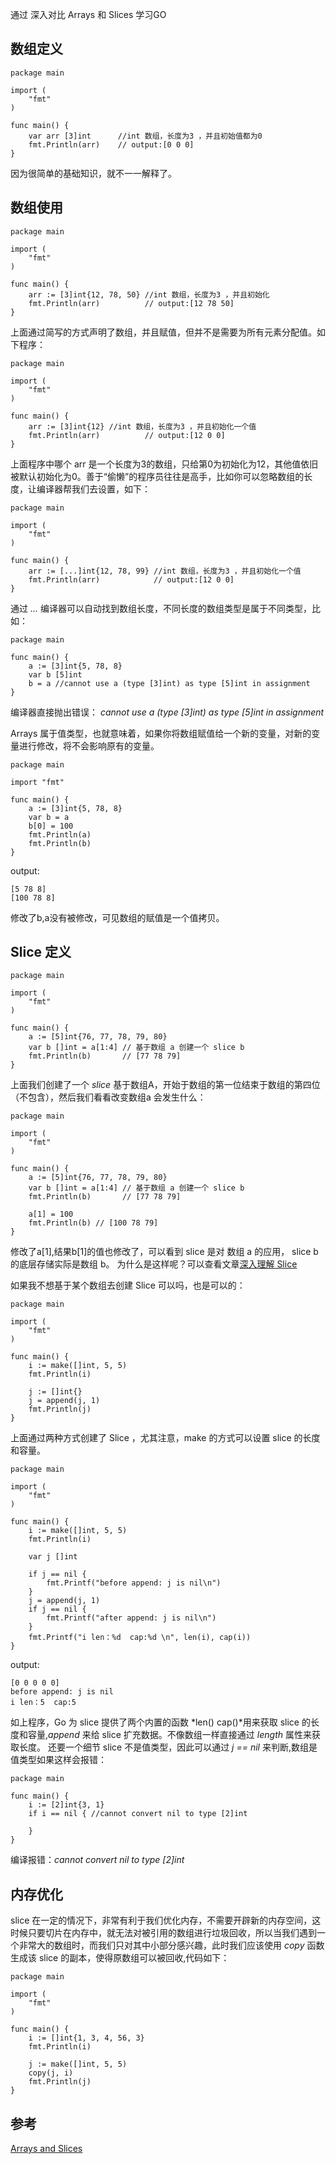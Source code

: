 通过 深入对比 Arrays 和 Slices 学习GO

## 数组定义
```
package main

import (
	"fmt"
)

func main() {
	var arr [3]int      //int 数组，长度为3 ，并且初始值都为0 
	fmt.Println(arr)    // output:[0 0 0]
}
```
因为很简单的基础知识，就不一一解释了。

## 数组使用
```
package main

import (
	"fmt"
)

func main() {
	arr := [3]int{12, 78, 50} //int 数组，长度为3 ，并且初始化
	fmt.Println(arr)          // output:[12 78 50]
}
```
上面通过简写的方式声明了数组，并且赋值，但并不是需要为所有元素分配值。如下程序：
```
package main

import (
	"fmt"
)

func main() {
	arr := [3]int{12} //int 数组，长度为3 ，并且初始化一个值
	fmt.Println(arr)          // output:[12 0 0]
}
```
上面程序中哪个 arr 是一个长度为3的数组，只给第0为初始化为12，其他值依旧被默认初始化为0。善于“偷懒”的程序员往往是高手，比如你可以忽略数组的长度，让编译器帮我们去设置，如下：
```
package main

import (
	"fmt"
)

func main() {
	arr := [...]int{12, 78, 99} //int 数组，长度为3 ，并且初始化一个值
	fmt.Println(arr)            // output:[12 0 0]
}
```
通过 *...* 编译器可以自动找到数组长度，不同长度的数组类型是属于不同类型，比如：
```
package main

func main() {
	a := [3]int{5, 78, 8}
	var b [5]int
	b = a //cannot use a (type [3]int) as type [5]int in assignment
}
```
编译器直接抛出错误： *cannot use a (type [3]int) as type [5]int in assignment*

Arrays 属于值类型，也就意味着，如果你将数组赋值给一个新的变量，对新的变量进行修改，将不会影响原有的变量。
```
package main

import "fmt"

func main() {
	a := [3]int{5, 78, 8}
	var b = a
	b[0] = 100
	fmt.Println(a)
	fmt.Println(b)
}
```
output:
```
[5 78 8]
[100 78 8]
```
修改了b,a没有被修改，可见数组的赋值是一个值拷贝。

## Slice 定义
```
package main

import (
	"fmt"
)

func main() {
	a := [5]int{76, 77, 78, 79, 80}
	var b []int = a[1:4] // 基于数组 a 创建一个 slice b
	fmt.Println(b)       // [77 78 79]
}
```
上面我们创建了一个 *slice* 基于数组A，开始于数组的第一位结束于数组的第四位（不包含），然后我们看看改变数组a 会发生什么：
```
package main

import (
	"fmt"
)

func main() {
	a := [5]int{76, 77, 78, 79, 80}
	var b []int = a[1:4] // 基于数组 a 创建一个 slice b
	fmt.Println(b)       // [77 78 79]

	a[1] = 100
	fmt.Println(b) // [100 78 79]
}
```
修改了a[1],结果b[1]的值也修改了，可以看到 slice 是对 数组 a 的应用， slice b 的底层存储实际是数组 b。 为什么是这样呢？可以查看文章[深入理解 Slice](https://github.com/lvgithub/go_blog/blob/master/Books/slice.md)

如果我不想基于某个数组去创建 Slice 可以吗，也是可以的：
```
package main

import (
	"fmt"
)

func main() {
	i := make([]int, 5, 5)
	fmt.Println(i)

	j := []int{}
	j = append(j, 1)
	fmt.Println(j)
}
```
上面通过两种方式创建了 Slice ，尤其注意，make 的方式可以设置 slice 的长度和容量。
```
package main

import (
	"fmt"
)

func main() {
	i := make([]int, 5, 5)
	fmt.Println(i)

	var j []int

	if j == nil {
		fmt.Printf("before append: j is nil\n")
	}
	j = append(j, 1)
	if j == nil {
		fmt.Printf("after append: j is nil\n")
	}
	fmt.Printf("i len：%d  cap:%d \n", len(i), cap(i))
}

```
output:
```
[0 0 0 0 0]
before append: j is nil
i len：5  cap:5 
```
如上程序，Go 为 slice 提供了两个内置的函数 *len() cap()*用来获取 slice 的长度和容量,*append* 来给 slice 扩充数据。不像数组一样直接通过 *length* 属性来获取长度。 还要一个细节 slice 不是值类型，因此可以通过 *j == nil* 来判断,数组是值类型如果这样会报错：
```
package main

func main() {
	i := [2]int{3, 1}
	if i == nil { //cannot convert nil to type [2]int

	}
}
```
编译报错：*cannot convert nil to type [2]int*

## 内存优化
slice 在一定的情况下，非常有利于我们优化内存，不需要开辟新的内存空间，这时候只要切片在内存中，就无法对被引用的数组进行垃圾回收，所以当我们遇到一个非常大的数组时，而我们只对其中小部分感兴趣，此时我们应该使用 *copy* 函数生成该 slice 的副本，使得原数组可以被回收,代码如下：
```
package main

import (
	"fmt"
)

func main() {
	i := []int{1, 3, 4, 56, 3}
	fmt.Println(i)

	j := make([]int, 5, 5)
	copy(j, i)
	fmt.Println(j)
}
```
## 参考
[Arrays and Slices](https://golangbot.com/arrays-and-slices/)